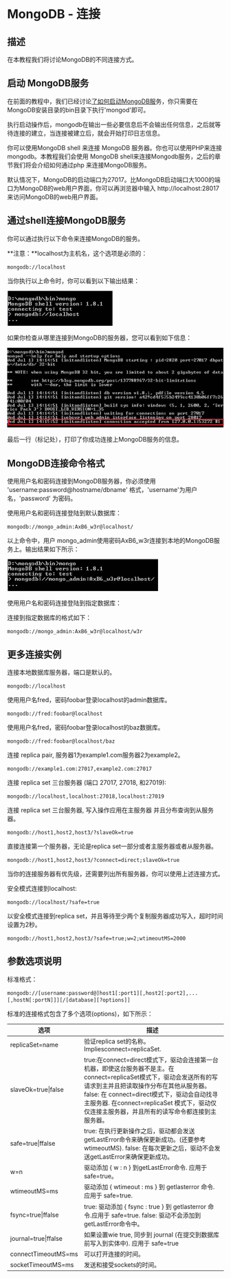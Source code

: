 
# MongoDB - 连接

## 描述

在本教程我们将讨论MongoDB的不同连接方式。

## 启动 MongoDB服务

在前面的教程中，我们已经讨论[了如何启动MongoDB服](mongodb-window-install.html)务，你只需要在MongoDB安装目录的bin目录下执行'mongod'即可。

执行启动操作后，mongodb在输出一些必要信息后不会输出任何信息，之后就等待连接的建立，当连接被建立后，就会开始打印日志信息。

你可以使用MongoDB shell 来连接 MongoDB 服务器。你也可以使用PHP来连接mongodb。本教程我们会使用 MongoDB shell来连接Mongodb服务，之后的章节我们将会介绍如何通过php 来连接MongoDB服务。

默认情况下，MongoDB的启动端口为27017。比MongoDB启动端口大1000的端口为MongoDB的web用户界面，你可以再浏览器中输入 http://localhost:28017 来访问MongoDB的web用户界面。

## 通过shell连接MongoDB服务

你可以通过执行以下命令来连接MongoDB的服务。

**注意：**localhost为主机名，这个选项是必须的：

```
mongodb://localhost
```

当你执行以上命令时，你可以看到以下输出结果：

![mongodb-connect](../img/5-1.jpg)

如果你检查从哪里连接到MongoDB的服务器，您可以看到如下信息：

![mongodb-connected](../img/5-2.jpg)

最后一行（标记处），打印了你成功连接上MongoDB服务的信息。  

## MongoDB连接命令格式

使用用户名和密码连接到MongoDB服务器，你必须使用 'username:password@hostname/dbname' 格式，'username'为用户名，'password' 为密码。

使用用户名和密码连接登陆到默认数据库：

```
mongodb://mongo_admin:AxB6_w3r@localhost/
```

以上命令中，用户 mongo_admin使用密码AxB6_w3r连接到本地的MongoDB服务上。输出结果如下所示：

![mongodb-connect-with-username-and-password-to-default-database](../img/5-3.jpg)

使用用户名和密码连接登陆到指定数据库：

连接到指定数据库的格式如下：

```
mongodb://mongo_admin:AxB6_w3r@localhost/w3r  
```

## 更多连接实例

连接本地数据库服务器，端口是默认的。

```
mongodb://localhost
```

使用用户名fred，密码foobar登录localhost的admin数据库。

```
mongodb://fred:foobar@localhost
```

使用用户名fred，密码foobar登录localhost的baz数据库。

```
mongodb://fred:foobar@localhost/baz
```

连接 replica pair, 服务器1为example1.com服务器2为example2。

```
mongodb://example1.com:27017,example2.com:27017
```

连接 replica set 三台服务器 (端口 27017, 27018, 和27019):

```
mongodb://localhost,localhost:27018,localhost:27019
```

连接 replica set 三台服务器, 写入操作应用在主服务器 并且分布查询到从服务器。

```
mongodb://host1,host2,host3/?slaveOk=true
```

直接连接第一个服务器，无论是replica set一部分或者主服务器或者从服务器。

```
mongodb://host1,host2,host3/?connect=direct;slaveOk=true
```

当你的连接服务器有优先级，还需要列出所有服务器，你可以使用上述连接方式。

安全模式连接到localhost:

```
mongodb://localhost/?safe=true
```

以安全模式连接到replica set，并且等待至少两个复制服务器成功写入，超时时间设置为2秒。

```
mongodb://host1,host2,host3/?safe=true;w=2;wtimeoutMS=2000  
```

## 参数选项说明

标准格式：

```
mongodb://[username:password@]host1[:port1][,host2[:port2],...[,hostN[:portN]]][/[database][?options]]
```

标准的连接格式包含了多个选项(options)，如下所示：

| 选项 | 描述 |
| --- | --- |
| replicaSet=name | 验证replica set的名称。 Impliesconnect=replicaSet. |
| slaveOk=true&#124;false | true:在connect=direct模式下，驱动会连接第一台机器，即使这台服务器不是主。在connect=replicaSet模式下，驱动会发送所有的写请求到主并且把读取操作分布在其他从服务器。 false: 在 connect=direct模式下，驱动会自动找寻主服务器. 在connect=replicaSet 模式下，驱动仅仅连接主服务器，并且所有的读写命令都连接到主服务器。 |
| safe=true&#124;ffalse | true: 在执行更新操作之后，驱动都会发送getLastError命令来确保更新成功。(还要参考 wtimeoutMS). false: 在每次更新之后，驱动不会发送getLastError来确保更新成功。 |
| w=n | 驱动添加 { w : n } 到getLastError命令. 应用于safe=true。 |
| wtimeoutMS=ms | 驱动添加 { wtimeout : ms } 到 getlasterror 命令. 应用于 safe=true. |
| fsync=true&#124;ffalse | true: 驱动添加 { fsync : true } 到 getlasterror 命令.应用于 safe=true. false: 驱动不会添加到getLastError命令中。 |
| journal=true&#124;ffalse | 如果设置wie true, 同步到 journal (在提交到数据库前写入到实体中). 应用于 safe=true |
| connectTimeoutMS=ms | 可以打开连接的时间。 |
| socketTimeoutMS=ms | 发送和接受sockets的时间。 |


